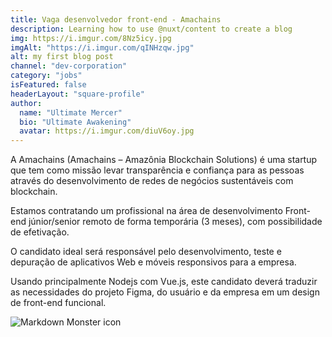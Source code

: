 ```yaml
---
title: Vaga desenvolvedor front-end - Amachains
description: Learning how to use @nuxt/content to create a blog
img: https://i.imgur.com/8Nz5icy.jpg
imgAlt: "https://i.imgur.com/qINHzqw.jpg"
alt: my first blog post
channel: "dev-corporation"
category: "jobs"
isFeatured: false
headerLayout: "square-profile"
author:
  name: "Ultimate Mercer"
  bio: "Ultimate Awakening"
  avatar: https://i.imgur.com/diuV6oy.jpg
---
```


A Amachains (Amachains – Amazônia Blockchain Solutions) é uma startup que tem como missão levar transparência e confiança para as pessoas através do desenvolvimento de redes de negócios sustentáveis com blockchain.

Estamos contratando um profissional na área de desenvolvimento Front-end júnior/senior remoto de forma temporária (3 meses), com possibilidade de efetivação.

O candidato ideal será responsável pelo desenvolvimento, teste e depuração de aplicativos Web e móveis responsivos para a empresa.

Usando principalmente Nodejs com Vue.js, este candidato deverá traduzir as necessidades do projeto Figma, do usuário e da empresa em um design de front-end funcional.

<img src="https://i.imgur.com/8Nz5icy.jpg"
     alt="Markdown Monster icon"
     class="img-fluid" />
